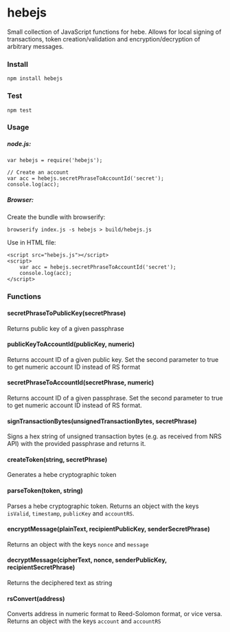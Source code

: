 # hebejs
Small collection of JavaScript functions for hebe. Allows for local signing of transactions, token creation/validation and encryption/decryption of arbitrary messages.

### Install
`npm install hebejs`

### Test
`npm test`

### Usage
##### node.js:

    var hebejs = require('hebejs');

    // Create an account
    var acc = hebejs.secretPhraseToAccountId('secret');
    console.log(acc);
    
##### Browser:

Create the bundle with browserify:

`browserify index.js -s hebejs > build/hebejs.js`

Use in HTML file:

    <script src="hebejs.js"></script>
    <script>
        var acc = hebejs.secretPhraseToAccountId('secret');
        console.log(acc);
    </script>

### Functions
#### secretPhraseToPublicKey(secretPhrase)
Returns public key of a given passphrase

#### publicKeyToAccountId(publicKey, numeric)
Returns account ID of a given public key. Set the second parameter to true to
get numeric account ID instead of RS format

#### secretPhraseToAccountId(secretPhrase, numeric)
Returns account ID of a given passphrase.  Set the second parameter to true to
get numeric account ID instead of RS format.

#### signTransactionBytes(unsignedTransactionBytes, secretPhrase)
Signs a hex string of unsigned transaction bytes (e.g. as received from NRS API)
with the provided passphrase and returns it.

#### createToken(string, secretPhrase)
Generates a hebe cryptographic token

#### parseToken(token, string)
Parses a hebe cryptographic token. Returns an object with the keys `isValid`,
`timestamp`, `publicKey` and `accountRS`.

#### encryptMessage(plainText, recipientPublicKey, senderSecretPhrase)
Returns an object with the keys `nonce` and `message`

#### decryptMessage(cipherText, nonce, senderPublicKey, recipientSecretPhrase)
Returns the deciphered text as string

#### rsConvert(address)
Converts address in numeric format to Reed-Solomon format, or vice versa. Returns an object with the keys `account` and `accountRS`




